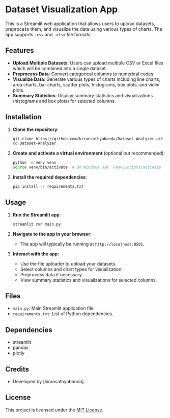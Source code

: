 # Dataset Visualization App

This is a Streamlit web application that allows users to upload datasets, preprocess them, and visualize the data using various types of charts. The app supports `.csv` and `.xlsx` file formats.

## Features

- **Upload Multiple Datasets**: Users can upload multiple CSV or Excel files which will be combined into a single dataset.
- **Preprocess Data**: Convert categorical columns to numerical codes.
- **Visualize Data**: Generate various types of charts including line charts, area charts, bar charts, scatter plots, histograms, box plots, and violin plots.
- **Summary Statistics**: Display summary statistics and visualizations (histograms and box plots) for selected columns.

## Installation

1. **Clone the repository**:
    ```sh
    git clone https://github.com/kiransathyabanda/Dataset-Analyzer.git
    cd Dataset-Analyzer
    ```

2. **Create and activate a virtual environment** (optional but recommended):
    ```sh
    python -m venv venv
    source venv/bin/activate  # On Windows use `venv\Scripts\activate`
    ```

3. **Install the required dependencies**:
    ```sh
    pip install -r requirements.txt
    ```

## Usage

1. **Run the Streamlit app**:
    ```sh
    streamlit run main.py
    ```

2. **Navigate to the app in your browser**:
    - The app will typically be running at `http://localhost:8501`.

3. **Interact with the app**:
    - Use the file uploader to upload your datasets.
    - Select columns and chart types for visualization.
    - Preprocess data if necessary.
    - View summary statistics and visualizations for selected columns.

## Files

- `main.py`: Main Streamlit application file.
- `requirements.txt`: List of Python dependencies.

## Dependencies

- streamlit
- pandas
- plotly

## Credits

- Developed by [kiransathyabanda].

## License

This project is licensed under the [MIT License](LICENSE).
